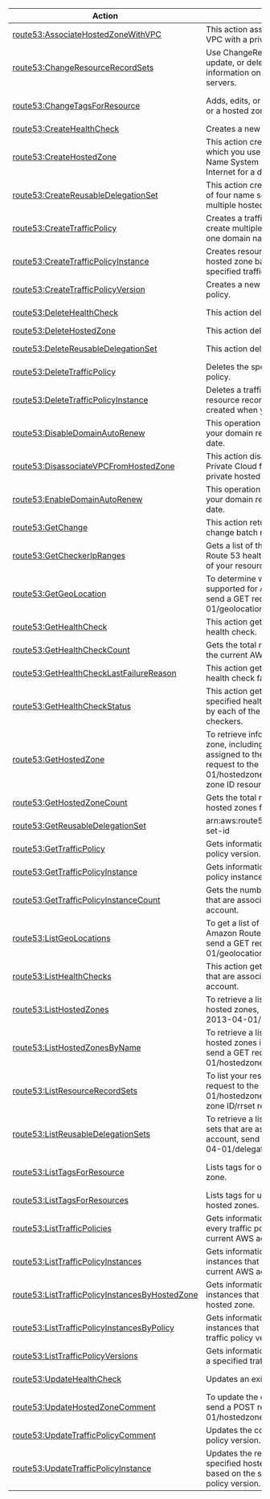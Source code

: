 | Action | Description | Resource | Condition |
| --- | --- | --- | --- |
| [route53:AssociateHostedZoneWithVPC](http://docs.aws.amazon.com/Route53/latest/APIReference/API_AssociateVPCWithHostedZone.html) | This action associates an additional Amazon VPC with a private hosted zone. | arn:aws:route53:::hostedzone/$hosted-zone-id/associatevpc | - |
| [route53:ChangeResourceRecordSets](http://docs.aws.amazon.com/Route53/latest/APIReference/API_ChangeResourceRecordSets.html) | Use ChangeResourceRecordSets to create, update, or delete your authoritative DNS information on all Amazon Route 53 DNS servers. |  arn:aws:route53:::hostedzone/$hosted-zone-id/rrset | - |
| [route53:ChangeTagsForResource](http://docs.aws.amazon.com/Route53/latest/APIReference/API_ChangeTagsForResource.html) | Adds, edits, or deletes tags for a health check or a hosted zone. | arn:aws:route53:::tags/healthcheck/$health-check-id, arn:aws:route53:::tags/hostedzone/$hosted-zone-id | - |
| [route53:CreateHealthCheck](http://docs.aws.amazon.com/Route53/latest/APIReference/API_CreateHealthCheck.html) | Creates a new health check. | arn:aws:route53:::healthcheck/* | - |
| [route53:CreateHostedZone](http://docs.aws.amazon.com/Route53/latest/APIReference/API_CreateHostedZone.html) | This action creates a public hosted zone, which you use to specify how the Domain Name System (DNS) routes traffic on the Internet for a domain, such as example. | arn:aws:route53:::hostedzone/* | - |
| [route53:CreateReusableDelegationSet](http://docs.aws.amazon.com/Route53/latest/APIReference/api-create-reusable-delegation-set.html) | This action creates a delegation set (a group of four name servers) that can be reused by multiple hosted zones. | arn:aws:route53:::delegationset/* | - |
| [route53:CreateTrafficPolicy](http://docs.aws.amazon.com/Route53/latest/APIReference/api-policies-create-traffic-policy.html) | Creates a traffic policy, which you use to create multiple DNS resource record sets for one domain name (such as example. | arn:aws:route53:::trafficpolicy/* | - |
| [route53:CreateTrafficPolicyInstance](http://docs.aws.amazon.com/Route53/latest/APIReference/api-create-traffic-policy-instance.html) | Creates resource record sets in a specified hosted zone based on the settings in a specified traffic policy version. | arn:aws:route53:::trafficpolicyinstance/* | - |
| [route53:CreateTrafficPolicyVersion](http://docs.aws.amazon.com/Route53/latest/APIReference/api-policies-create-traffic-policy-version.html) | Creates a new version of an existing traffic policy. | arn:aws:route53:::trafficpolicy/$traffic-policy-id | - |
| [route53:DeleteHealthCheck](http://docs.aws.amazon.com/Route53/latest/APIReference/API_DeleteHealthCheck.html) | This action deletes a health check. | arn:aws:route53:::healthcheck/$health-check-id | - |
| [route53:DeleteHostedZone](http://docs.aws.amazon.com/Route53/latest/APIReference/API_DeleteHostedZone.html) | This action deletes a hosted zone. | arn:aws:route53:::hostedzone/$hosted-zone-id | - |
| [route53:DeleteReusableDelegationSet](http://docs.aws.amazon.com/Route53/latest/APIReference/api-delete-reusable-delegation-set.html) | This action deletes a reusable delegation set. | arn:aws:route53:::delegationset/$delegation-set-id | - |
| [route53:DeleteTrafficPolicy](http://docs.aws.amazon.com/Route53/latest/APIReference/api-policies-delete-traffic-policy.html) | Deletes the specified version of a traffic policy. | arn:aws:route53:::trafficpolicy/$traffic-policy-id/$traffic-policy-version | - |
| [route53:DeleteTrafficPolicyInstance](http://docs.aws.amazon.com/Route53/latest/APIReference/api-delete-traffic-policy-instance.html) | Deletes a traffic policy instance and all of the resource record sets that Amazon Route 53 created when you created the instance. | arn:aws:route53:::trafficpolicyinstance/$traffic-policy-instance-id | - |
| [route53:DisableDomainAutoRenew](http://docs.aws.amazon.com/Route53/latest/APIReference/api-disable-domain-auto-renew.html) | This operation disables automatic renewal of your domain registration before the expiration date. | * | - |
| [route53:DisassociateVPCFromHostedZone](http://docs.aws.amazon.com/Route53/latest/APIReference/API_DisassociateVPCFromHostedZone.html) | This action disassociates an Amazon Virtual Private Cloud from an Amazon Route 53 private hosted zone. | arn:aws:route53:::hostedzone/$hosted-zone-id/disassociatevpc | - |
| [route53:EnableDomainAutoRenew](http://docs.aws.amazon.com/Route53/latest/APIReference/api-enable-domain-auto-renew.html) | This operation enables automatic renewal of your domain registration before the expiration date. | * | - |
| [route53:GetChange](http://docs.aws.amazon.com/Route53/latest/APIReference/API_GetChange.html) | This action returns the current status of a change batch request. | arn:aws:route53:::change/$change-id | - |
| [route53:GetCheckerIpRanges](http://docs.aws.amazon.com/Route53/latest/APIReference/API_GetCheckerIpRanges.html) | Gets a list of the IP ranges used by Amazon Route 53 health checkers to check the health of your resources. | arn:aws:route53:::checkeripranges/* | - |
| [route53:GetGeoLocation](http://docs.aws.amazon.com/Route53/latest/APIReference/API_GetGeoLocation.html) | To determine whether a geolocation is supported for Amazon Route 53 geolocation, send a GET request to the 2013-04-01/geolocation resource. | arn:aws:route53:::geolocation/* | - |
| [route53:GetHealthCheck](http://docs.aws.amazon.com/Route53/latest/APIReference/API_GetHealthCheck.html) | This action gets information about a specified health check. | arn:aws:route53:::healthcheck/$health-check-id | - |
| [route53:GetHealthCheckCount](http://docs.aws.amazon.com/Route53/latest/APIReference/API_GetHealthCheckCount.html) | Gets the total number of health checks for the current AWS account. |arn:aws:route53:::healthcheck/* | - |
| [route53:GetHealthCheckLastFailureReason](http://docs.aws.amazon.com/Route53/latest/APIReference/api-get-health-check-last-failure-reason.html) | This action gets the reason that a specified health check failed most recently. | arn:aws:route53:::healthcheck/$health-check-id | - |
| [route53:GetHealthCheckStatus](http://docs.aws.amazon.com/Route53/latest/APIReference/api-get-health-check-status.html) | This action gets the current status of a specified health check endpoint as reported by each of the Amazon Route 53 health checkers. | arn:aws:route53:::healthcheck/$health-check-id | - |
| [route53:GetHostedZone](http://docs.aws.amazon.com/Route53/latest/APIReference/API_GetHostedZone.html) | To retrieve information about a public hosted zone, including the four name servers assigned to the hosted zone, send a GET request to the 2013-04-01/hostedzone/Amazon Route 53 hosted zone ID resource. | arn:aws:route53:::hostedzone/$hosted-zone-id | - |
| [route53:GetHostedZoneCount](http://docs.aws.amazon.com/Route53/latest/APIReference/api-get-hosted-zone-count.html) | Gets the total number of public and private hosted zones for the current AWS account. | arn:aws:route53:::hostedzonecount | - |
| [route53:GetReusableDelegationSet](http://docs.aws.amazon.com/Route53/latest/APIReference/api-get-reusable-delegation-set.html) | arn:aws:route53:::delegationset/$delegation-set-id | ??? | - |
| [route53:GetTrafficPolicy](http://docs.aws.amazon.com/Route53/latest/APIReference/api-policies-get-traffic-policy.html) | Gets information about a specific traffic policy version. | arn:aws:route53:::trafficpolicy/$traffic-policy-id/$traffic-policy-version | - |
| [route53:GetTrafficPolicyInstance](http://docs.aws.amazon.com/Route53/latest/APIReference/api-get-traffic-policy-instance.html) | Gets information about a specified traffic policy instance. | arn:aws:route53:::trafficpolicyinstance/$traffic-policy-instance-id | - |
| [route53:GetTrafficPolicyInstanceCount](http://docs.aws.amazon.com/Route53/latest/APIReference/api-get-traffic-policy-instance-count.html) | Gets the number of traffic policy instances that are associated with the current AWS account. | arn:aws:route53:::trafficpolicyinstance/* | - |
| [route53:ListGeoLocations](http://docs.aws.amazon.com/Route53/latest/APIReference/API_ListGeoLocations.html) | To get a list of geographic locations that Amazon Route 53 supports for geolocation, send a GET request to the 2013-04-01/geolocations resource. | arn:aws:route53:::geolocations/* | - |
| [route53:ListHealthChecks](http://docs.aws.amazon.com/Route53/latest/APIReference/API_ListHealthChecks.html) | This action gets a list of the health checks that are associated with the current AWS account. | arn:aws:route53:::healthcheck/* | - |
| [route53:ListHostedZones](http://docs.aws.amazon.com/Route53/latest/APIReference/API_ListHostedZones.html) | To retrieve a list of your public and private hosted zones, send a GET request to the 2013-04-01/hostedzone resource. | arn:aws:route53:::hostedzone/* | - |
| [route53:ListHostedZonesByName](http://docs.aws.amazon.com/Route53/latest/APIReference/api-list-hosted-zones-by-name.html) | To retrieve a list of your public and private hosted zones in ASCII order by domain name, send a GET request to the 2013-04-01/hostedzonesbyname resource. | arn:aws:route53:::hostedzonesbyname | - |
| [route53:ListResourceRecordSets](http://docs.aws.amazon.com/Route53/latest/APIReference/API_ListResourceRecordSets.html) | To list your resource record sets, send a GET request to the 2013-04-01/hostedzone/Amazon Route 53 hosted zone ID/rrset resource. | arn:aws:route53:::hostedzone/$hosted-zone-id/rrset | - |
| [route53:ListReusableDelegationSets](http://docs.aws.amazon.com/Route53/latest/APIReference/api-list-reusable-delegation-sets.html) | To retrieve a list of the reusable delegation sets that are associated with the current AWS account, send a GET request to the 2013-04-01/delegationset resource. | arn:aws:route53:::delegationset/* | - |
| [route53:ListTagsForResource](http://docs.aws.amazon.com/Route53/latest/APIReference/API_ListTagsForResource.html) | Lists tags for one health check or hosted zone. | arn:aws:route53:::tags/healthcheck/$health-check-id, arn:aws:route53:::tags/hostedzone/$hosted-zone-id | - |
| [route53:ListTagsForResources](http://docs.aws.amazon.com/Route53/latest/APIReference/API_ListTagsForResources.html) | Lists tags for up to 10 health checks or hosted zones. | arn:aws:route53:::tags/healthcheck/*, arn:aws:route53:::tags/hostedzone/* | - |
| [route53:ListTrafficPolicies](http://docs.aws.amazon.com/Route53/latest/APIReference/api-policies-list-traffic-policies.html) | Gets information about the latest version for every traffic policy that is associated with the current AWS account. | arn:aws:route53:::trafficpolicies/* | - |
| [route53:ListTrafficPolicyInstances](http://docs.aws.amazon.com/Route53/latest/APIReference/api-list-traffic-policy-instances.html) | Gets information about the traffic policy instances that you created by using the current AWS account. | arn:aws:route53:::trafficpolicyinstance/* | - |
| [route53:ListTrafficPolicyInstancesByHostedZone](http://docs.aws.amazon.com/Route53/latest/APIReference/api-list-traffic-policy-instances-by-hosted-zone.html) | Gets information about the traffic policy instances that you created in a specified hosted zone. | arn:aws:route53:::trafficpolicyinstance/$hosted-zone-id | - |
| [route53:ListTrafficPolicyInstancesByPolicy](http://docs.aws.amazon.com/Route53/latest/APIReference/api-list-traffic-policy-instances-by-policy.html) | Gets information about the traffic policy instances that you created by using a specify traffic policy version. | arn:aws:route53:::trafficpolicyinstance/$traffic-policy-id | - |
| [route53:ListTrafficPolicyVersions](http://docs.aws.amazon.com/Route53/latest/APIReference/api-policies-list-traffic-policy-versions.html) | Gets information about all of the versions for a specified traffic policy. | arn:aws:route53:::trafficpolicy/$traffic-policy-id | - |
| [route53:UpdateHealthCheck](http://docs.aws.amazon.com/Route53/latest/APIReference/API_UpdateHealthCheck.html) | Updates an existing health check. | arn:aws:route53:::healthcheck/$health-check-id | - |
| [route53:UpdateHostedZoneComment](http://docs.aws.amazon.com/Route53/latest/APIReference/api-update-hosted-zone-comment.html) | To update the comment for a hosted zone, send a POST request to the /2013-04-01/hostedzone/hosted zone ID resource. | arn:aws:route53:::hostedzone/$hosted-zone-id | - |
| [route53:UpdateTrafficPolicyComment](http://docs.aws.amazon.com/Route53/latest/APIReference/api-policies-update-traffic-policy-comment.html) | Updates the comment for a specified traffic policy version. | arn:aws:route53:::trafficpolicy/* | - |
| [route53:UpdateTrafficPolicyInstance](http://docs.aws.amazon.com/Route53/latest/APIReference/api-update-traffic-policy-instance.html) | Updates the resource record sets in a specified hosted zone that were created based on the settings in a specified traffic policy version. | arn:aws:route53:::trafficpolicyinstance/$traffic-policy-instance-id | - |
